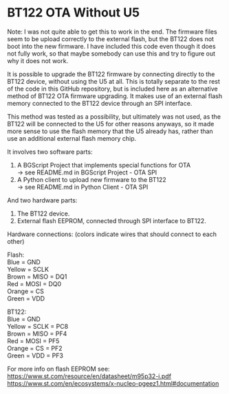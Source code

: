 # BT122 OTA Without U5

Note: I was not quite able to get this to work in the end. The firmware files
seem to be upload correctly to the external flash, but the BT122 does not boot 
into the new firmware. I have included this code even though it does not fully
work, so that maybe somebody can use this and try to figure out why it does 
not work.  


It is possible to upgrade the BT122 firmware by connecting directly to the BT122
device, without using the U5 at all. This is totally separate to the rest of the
code in this GitHub repository, but is included here as an alternative method
of BT122 OTA firmware upgrading. It makes use of an external flash memory connected
to the BT122 device through an SPI interface.  

This method was tested as a possibility, but ultimately was not used, as the BT122
will be connected to the U5 for other reasons anyways, so it made more sense to 
use the flash memory that the U5 already has, rather than use an additional external
flash memory chip.  


It involves two software parts:  
1.  A BGScript Project that implements special functions for OTA  
    -> see README.md in BGScript Project - OTA SPI
2.  A Python client to upload new firmware to the BT122  
    -> see README.md in Python Client - OTA SPI

And two hardware parts:
1.  The BT122 device.
2.  External flash EEPROM, connected through SPI interface to BT122.


Hardware connections: (colors indicate wires that should connect to each other)

Flash:  
Blue   = GND  
Yellow = SCLK  
Brown  = MISO = DQ1  
Red    = MOSI = DQ0  
Orange = CS  
Green  = VDD  

BT122:  
Blue   = GND  
Yellow = SCLK = PC8  
Brown  = MISO = PF4  
Red    = MOSI = PF5  
Orange = CS   = PF2  
Green  = VDD  = PF3  



For more info on flash EEPROM see:  
https://www.st.com/resource/en/datasheet/m95p32-i.pdf  
https://www.st.com/en/ecosystems/x-nucleo-pgeez1.html#documentation  